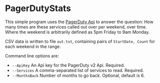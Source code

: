 # PagerDutyStats

This simple program uses the [PagerDuty Api](https://v2.developer.pagerduty.com/page/api-reference) to answer the question: How many times are these services called out over per weekend, over time.
Where the weekend is arbitrarily defined as 5pm Friday to 9am Monday.

CSV data is written to file `out.txt`, containing pairs of `StartDate, Count` for each weekend in the range.

Command line options are:

 * `--ApiKey` An Api key for the PagerDuty v2 Api. Required.  
* `--Services` A comma-separated list of services to read. Required.  
* `--MonthsBack` Number of months to go back. Optional, default is 6.   
